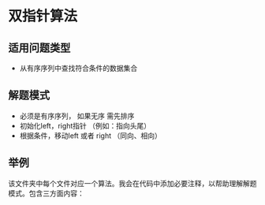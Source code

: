 # 双指针算法

## 适用问题类型

* 从有序序列中查找符合条件的数据集合

## 解题模式

* 必须是有序序列， 如果无序 需先排序
* 初始化left，right指针 （例如：指向头尾）
* 根据条件，移动left 或者 right （同向、相向）

## 举例

该文件夹中每个文件对应一个算法。我会在代码中添加必要注释，以帮助理解解题模式。包含三方面内容：
